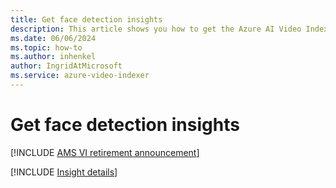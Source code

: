 ```yaml
---
title: Get face detection insights
description: This article shows you how to get the Azure AI Video Indexer face detection insights.
ms.date: 06/06/2024
ms.topic: how-to
ms.author: inhenkel
author: IngridAtMicrosoft
ms.service: azure-video-indexer
---
```


# Get face detection insights

[!INCLUDE [AMS VI retirement announcement](./includes/important-ams-retirement-abbreviated.md)]

[!INCLUDE [Insight details](./includes/face-detection.md)]

